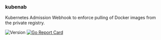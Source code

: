 ### kubenab

Kubernetes Admission Webhook to enforce pulling of Docker images from the
private registry.

![Version](https://img.shields.io/badge/Version-dev--1.0.0-orange?style=flat-square)
[![Go Report Card](https://goreportcard.com/badge/github.com/jfrog/kubenab?style=flat-square)](https://goreportcard.com/report/github.com/jfrog/kubenab)
<br/>
